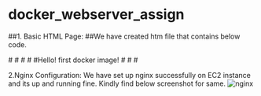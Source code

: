 # docker_webserver_assign
##1. Basic HTML Page:
##We have created htm file that contains below code.

#<html>
    #<head>
        #<title>docker</title>
        #<body>
            #Hello! first docker image!
        #</body>
    #</head>
#</html>

2.Nginx Configuration:
We have set up nginx successfully on EC2 instance and its up and running fine. Kindly find below screenshot for same.
![nginx](https://github.com/himani0550/docker_webserver_assign/assets/77041503/9a201b61-30c5-4b79-b4cc-8d5365af5cf3)
